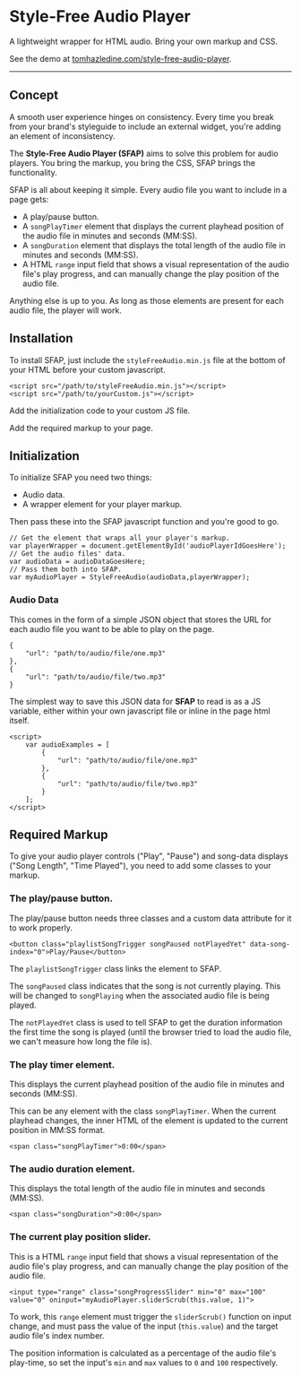 # Style-Free Audio Player

A lightweight wrapper for HTML audio. Bring your own markup and CSS.

See the demo at [tomhazledine.com/style-free-audio-player](http://tomhazledine.com/style-free-audio-player).

---

## Concept

A smooth user experience hinges on consistency. Every time you break from your brand's styleguide to include an external widget, you're adding an element of inconsistency.

The **Style-Free Audio Player (SFAP)** aims to solve this problem for audio players. You bring the markup, you bring the CSS, SFAP brings the functionality.

SFAP is all about keeping it simple. Every audio file you want to include in a page gets:

* A play/pause button.
* A `songPlayTimer` element that displays the current playhead position of the audio file in minutes and seconds (MM:SS).
* A `songDuration` element that displays the total length of the audio file in minutes and seconds (MM:SS).
* A HTML `range` input field that shows a visual representation of the audio file's play progress, and can manually change the play position of the audio file.

Anything else is up to you. As long as those elements are present for each audio file, the player will work.

## Installation

To install SFAP, just include the `styleFreeAudio.min.js` file at the bottom of your HTML before your custom javascript.

    <script src="/path/to/styleFreeAudio.min.js"></script>
    <script src="/path/to/yourCustom.js"></script>

Add the initialization code to your custom JS file.

Add the required markup to your page.

## Initialization

To initialize SFAP you need two things:

* Audio data.
* A wrapper element for your player markup.

Then pass these into the SFAP javascript function and you're good to go.

    // Get the element that wraps all your player's markup.
    var playerWrapper = document.getElementById('audioPlayerIdGoesHere');
    // Get the audio files' data.
    var audioData = audioDataGoesHere;
    // Pass them both into SFAP. 
    var myAudioPlayer = StyleFreeAudio(audioData,playerWrapper);

### Audio Data

This comes in the form of a simple JSON object that stores the URL for each audio file you want to be able to play on the page.

    {
        "url": "path/to/audio/file/one.mp3"
    },
    {
        "url": "path/to/audio/file/two.mp3"
    }

The simplest way to save this JSON data for **SFAP** to read is as a JS variable, either within your own javascript file or inline in the page html itself.

    <script>
        var audioExamples = [
            {
                "url": "path/to/audio/file/one.mp3"
            },
            {
                "url": "path/to/audio/file/two.mp3"
            }
        ];
    </script>

## Required Markup

To give your audio player controls ("Play", "Pause") and song-data displays ("Song Length", "Time Played"), you need to add some classes to your markup.

### The play/pause button.

The play/pause button needs three classes and a custom data attribute for it to work properly.

    <button class="playlistSongTrigger songPaused notPlayedYet" data-song-index="0">Play/Pause</button>

The `playlistSongTrigger` class links the element to SFAP.

The `songPaused` class indicates that the song is not currently playing. This will be changed to `songPlaying` when the associated audio file is being played.

The `notPlayedYet` class is used to tell SFAP to get the duration information the first time the song is played (until the browser tried to load the audio file, we can't measure how long the file is).

### The play timer element.

This displays the current playhead position of the audio file in minutes and seconds (MM:SS).

This can be any element with the class `songPlayTimer`. When the current playhead changes, the inner HTML of the element is updated to the current position in MM:SS format.

    <span class="songPlayTimer">0:00</span>


### The audio duration element.

This displays the total length of the audio file in minutes and seconds (MM:SS).

    <span class="songDuration">0:00</span>

### The current play position slider.

This is a HTML `range` input field that shows a visual representation of the audio file's play progress, and can manually change the play position of the audio file.

    <input type="range" class="songProgressSlider" min="0" max="100" value="0" oninput="myAudioPlayer.sliderScrub(this.value, 1)">

To work, this `range` element must trigger the `sliderScrub()` function on input change, and must pass the value of the input (`this.value`) and the target audio file's index number.

The position information is calculated as a percentage of the audio file's play-time, so set the input's `min` and `max` values to `0` and `100` respectively.









